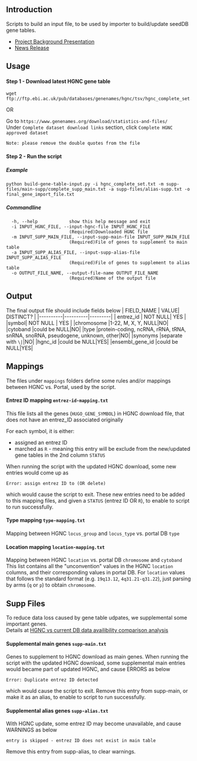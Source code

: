## Introduction

Scripts to build an input file, to be used by importer to build/update seedDB gene tables.  
- [Project Background Presentation](https://rb.gy/4rvgf9) 
- [News Release](https://rb.gy/njmzom)

## Usage

#### Step 1 - Download latest HGNC gene table

```
wget ftp://ftp.ebi.ac.uk/pub/databases/genenames/hgnc/tsv/hgnc_complete_set.txt
```

OR

Go to `https://www.genenames.org/download/statistics-and-files/`  
Under `Complete dataset download links` section, click `Complete HGNC approved dataset`  

```Note: please remove the double quotes from the file```

#### Step 2 - Run the script

##### Example
```
python build-gene-table-input.py -i hgnc_complete_set.txt -m supp-files/main-supp/complete_supp_main.txt -a supp-files/alias-supp.txt -o final_gene_import_file.txt
```
##### Commandline
```
  -h, --help            show this help message and exit
  -i INPUT_HGNC_FILE, --input-hgnc-file INPUT_HGNC_FILE
                        (Required)Downloaded HGNC file
  -m INPUT_SUPP_MAIN_FILE, --input-supp-main-file INPUT_SUPP_MAIN_FILE
                        (Required)File of genes to supplement to main table
  -a INPUT_SUPP_ALIAS_FILE, --input-supp-alias-file INPUT_SUPP_ALIAS_FILE
                        (Required)File of genes to supplement to alias table
  -o OUTPUT_FILE_NAME, --output-file-name OUTPUT_FILE_NAME
                        (Required)Name of the output file
```

## Output

The final output file should include fields below
| FIELD_NAME | VALUE| DISTINCT? |
|----------|----------|---------|
| entrez_id | NOT NULL| YES |
|symbol| NOT NULL | YES |
|chromosome |1-22, M, X, Y, NULL|NO|
|cytoband |could be NULL|NO|
|type |protein-coding, ncRNA, rRNA, tRNA, snRNA, snoRNA, pseudogene, unknown, other|NO|
|synonyms |separate with `\|`|NO|
|hgnc_id |could be NULL|YES|
|ensembl_gene_id |could be NULL|YES|

## Mappings
The files under `mappings` folders define some rules and/or mappings between HGNC vs. Portal, used by the script. 

#### Entrez ID mapping `entrez-id-mapping.txt`

This file lists all the genes (`HUGO_GENE_SYMBOL`) in HGNC download file, that does not have an entrez_ID associated originally

For each symbol, it is either:
- assigned an entrez ID
- marched as `R` - meaning this entry will be exclude from the new/updated gene tables
in the 2nd column `STATUS`

When running the script with the updated HGNC download, some new entries would come up as 
```
Error: assign entrez ID to (OR delete)
```
which would cause the script to exit. 
These new entries need to be added to this mapping files, and given a `STATUS` (entrez ID OR `R`),
to enable to script to run successfully. 

#### Type mapping `type-mapping.txt`
Mapping between HGNC `locus_group` and `locus_type` vs. portal DB `type`

#### Location mapping `location-mapping.txt`
Mapping between HGNC `location` vs. portal DB `chromosome` and `cytoband`
This list contains all the "unconvention" values in the HGNC `location` columns, and their corresponding values in portal DB. 
For `location` values that follows the standard format (e.g. `19q13.12`, `4q31.21-q31.22`), just parsing by arms (`q` or `p`) to obtain `chromosome`.

## Supp Files
To reduce data loss caused by gene table udpates, we supplemental some important genes.  
Details at [HGNC vs current DB data availibility comparison analysis](https://rb.gy/rbfdnl)

#### Supplemental main genes `supp-main.txt`
Genes to supplement to HGNC download as main genes.
When running the script with the updated HGNC download, some supplemental main entries would became part of updated HGNC, 
and cause ERRORS as below 
```
Error: Duplicate entrez ID detected
```
which would cause the script to exit. 
Remove this entry from supp-main, or make it as an alias, to enable to script to run successfully. 

#### Supplemental alias genes `supp-alias.txt`
With HGNC update, some entrez ID may become unavailable, and cause WARNINGS as below
```
entry is skipped - entrez ID does not exist in main table
```
Remove this entry from supp-alias, to clear warnings.
